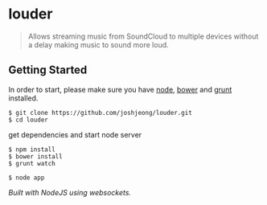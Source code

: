 
# louder
> Allows streaming music from SoundCloud to multiple devices without a delay making music to sound more loud.

## Getting Started
In order to start, please make sure you have
[node](http://nodejs.org/), [bower](http://bower.io/) and [grunt](http://gruntjs.com/) installed.
```shell
$ git clone https://github.com/joshjeong/louder.git
$ cd louder
```
get dependencies and start node server
```shell
$ npm install
$ bower install
$ grunt watch

$ node app
```

*Built with NodeJS using websockets.*
